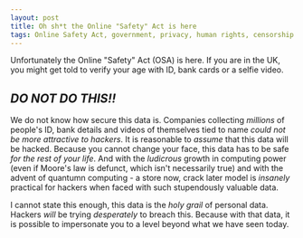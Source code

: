 ```yaml
---
layout: post
title: Oh sh*t the Online "Safety" Act is here
tags: Online Safety Act, government, privacy, human rights, censorship
---
```

Unfortunately the Online "Safety" Act (OSA) is here. If you are in the UK, you might get told to verify your age with ID, bank cards or a selfie video. 
  
## ***DO NOT DO THIS!!***  
  
We do not know how secure this data is. Companies collecting *millions* of people's ID, bank details and videos of themselves tied to name *could not be more attractive to hackers*.  It is reasonable to *assume* that this data will be hacked. Because you cannot change your face, this data has to be safe *for the rest of your life*. And with the *ludicrous* growth in computing power (even if Moore's law is defunct, which isn't necessarily true) and with the advent of quantumn computing - a store now, crack later model is *insanely* practical for hackers when faced with such stupendously valuable data. 
  
I cannot state this enough, this data is the *holy grail* of personal data. Hackers *will* be trying *desperately* to breach this. Because with that data, it is possible to impersonate you to a level beyond what we have seen today. 

